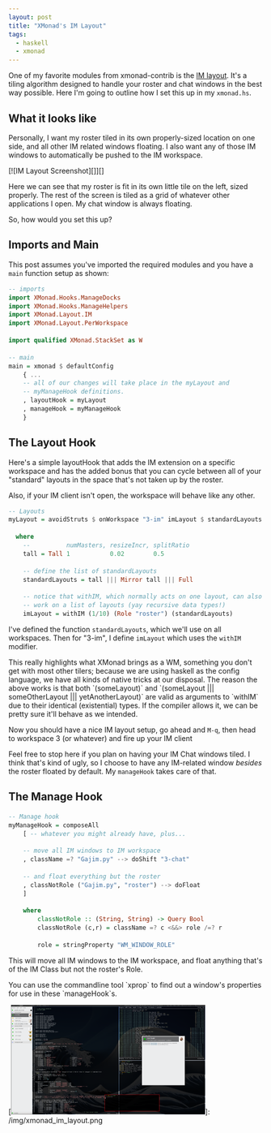 ```yaml
---
layout: post
title: "XMonad's IM Layout"
tags:
  - haskell
  - xmonad
---
```


One of my favorite modules from xmonad-contrib is the [IM layout][].
It's a tiling algorithm designed to handle your roster and chat windows
in the best way possible. Here I'm going to outline how I set this up in
my `xmonad.hs`.

## What it looks like

Personally, I want my roster tiled in its own properly-sized location on
one side, and all other IM related windows floating. I also want any of
those IM windows to automatically be pushed to the IM workspace.

<div class="image centered">
[![IM Layout Screenshot][]][]
</div>

Here we can see that my roster is fit in its own little tile on the
left, sized properly. The rest of the screen is tiled as a grid of
whatever other applications I open. My chat window is always floating.

So, how would you set this up?

## Imports and Main

This post assumes you've imported the required modules and you have a
`main` function setup as shown:

```haskell
-- imports
import XMonad.Hooks.ManageDocks
import XMonad.Hooks.ManageHelpers
import XMonad.Layout.IM
import XMonad.Layout.PerWorkspace

import qualified XMonad.StackSet as W

-- main
main = xmonad $ defaultConfig
    { ...
    -- all of our changes will take place in the myLayout and
    -- myManageHook definitions.
    , layoutHook = myLayout
    , manageHook = myManageHook
    }   
```

## The Layout Hook

Here's a simple layoutHook that adds the IM extension on a specific
workspace and has the added bonus that you can cycle between all of your
"standard" layouts in the space that's not taken up by the roster.

Also, if your IM client isn't open, the workspace will behave like any
other.

```haskell
-- Layouts
myLayout = avoidStruts $ onWorkspace "3-im" imLayout $ standardLayouts

  where
    --          numMasters, resizeIncr, splitRatio
    tall = Tall 1           0.02        0.5

    -- define the list of standardLayouts
    standardLayouts = tall ||| Mirror tall ||| Full

    -- notice that withIM, which normally acts on one layout, can also 
    -- work on a list of layouts (yay recursive data types!)
    imLayout = withIM (1/10) (Role "roster") (standardLayouts)
```

I've defined the function `standardLayouts`, which we'll use on all
workspaces. Then for "3-im", I define `imLayout` which uses the `withIM`
modifier.

<div class="well">
This really highlights what XMonad brings as a WM, something you don't
get with most other tilers; because we are using haskell as the config
language, we have all kinds of native tricks at our disposal. The reason
the above works is that both `(someLayout)` and
`(someLayout |||  someOtherLayout ||| yetAnotherLayout)` are valid as
arguments to `withIM` due to their identical (existential) types. If the
compiler allows it, we can be pretty sure it'll behave as we intended.
</div>

Now you should have a nice IM layout setup, go ahead and `M-q`, then
head to workspace 3 (or whatever) and fire up your IM client

Feel free to stop here if you plan on having your IM Chat windows tiled.
I think that's kind of ugly, so I choose to have any IM-related window
*besides* the roster floated by default. My `manageHook` takes care of
that.

## The Manage Hook

```haskell
-- Manage hook
myManageHook = composeAll
    [ -- whatever you might already have, plus...

    -- move all IM windows to IM workspace
    , className =? "Gajim.py" --> doShift "3-chat"

    -- and float everything but the roster
    , classNotRole ("Gajim.py", "roster") --> doFloat
    ]

    where
        classNotRole :: (String, String) -> Query Bool
        classNotRole (c,r) = className =? c <&&> role /=? r

        role = stringProperty "WM_WINDOW_ROLE"
```

This will move all IM windows to the IM workspace, and float anything 
that's of the IM Class but not the roster's Role.

<div class="well">
You can use the commandline tool `xprop` to find out a window's
properties for use in these `manageHook`s.
</div>


  [IM layout]: http://xmonad.org/xmonad-docs/xmonad-contrib/XMonad-Layout-IM.html
  [IM Layout Screenshot]: /img/xmonad_im_layout-thumb.png
  [![IM Layout Screenshot][]]: /img/xmonad_im_layout.png
